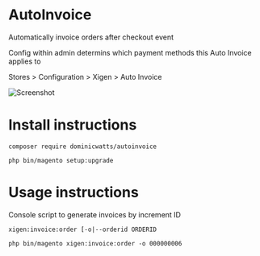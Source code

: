 # AutoInvoice #

Automatically invoice orders after checkout event

Config within admin determins which payment methods this Auto Invoice applies to

Stores > Configuration > Xigen > Auto Invoice

![Screenshot](https://i.snag.gy/UQrP9Y.jpg)

# Install instructions #

`composer require dominicwatts/autoinvoice`

`php bin/magento setup:upgrade`

# Usage instructions #

Console script to generate invoices by increment ID

`xigen:invoice:order [-o|--orderid ORDERID`

`php bin/magento xigen:invoice:order -o 000000006`